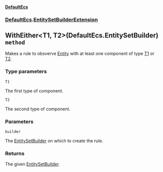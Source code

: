 #### [DefaultEcs](./DefaultEcs.md 'DefaultEcs')
### [DefaultEcs](./DefaultEcs.md#DefaultEcs 'DefaultEcs').[EntitySetBuilderExtension](./DefaultEcs-EntitySetBuilderExtension.md 'DefaultEcs.EntitySetBuilderExtension')
## WithEither&lt;T1, T2&gt;(DefaultEcs.EntitySetBuilder) `method`
Makes a rule to obsverve [Entity](./DefaultEcs-Entity.md 'DefaultEcs.Entity') with at least one component of type [T1](#DefaultEcs-EntitySetBuilderExtension-WithEither-T1-_T2-(DefaultEcs-EntitySetBuilder)-T1 'DefaultEcs.EntitySetBuilderExtension.WithEither&lt;T1, T2&gt;(DefaultEcs.EntitySetBuilder).T1') or [T2](#DefaultEcs-EntitySetBuilderExtension-WithEither-T1-_T2-(DefaultEcs-EntitySetBuilder)-T2 'DefaultEcs.EntitySetBuilderExtension.WithEither&lt;T1, T2&gt;(DefaultEcs.EntitySetBuilder).T2').
### Type parameters

<a name='DefaultEcs-EntitySetBuilderExtension-WithEither-T1-_T2-(DefaultEcs-EntitySetBuilder)-T1'></a>
`T1`

The first type of component.

<a name='DefaultEcs-EntitySetBuilderExtension-WithEither-T1-_T2-(DefaultEcs-EntitySetBuilder)-T2'></a>
`T2`

The second type of component.
### Parameters

<a name='DefaultEcs-EntitySetBuilderExtension-WithEither-T1-_T2-(DefaultEcs-EntitySetBuilder)-builder'></a>
`builder`

The [EntitySetBuilder](./DefaultEcs-EntitySetBuilder.md 'DefaultEcs.EntitySetBuilder') on which to create the rule.
### Returns
The given [EntitySetBuilder](./DefaultEcs-EntitySetBuilder.md 'DefaultEcs.EntitySetBuilder').

